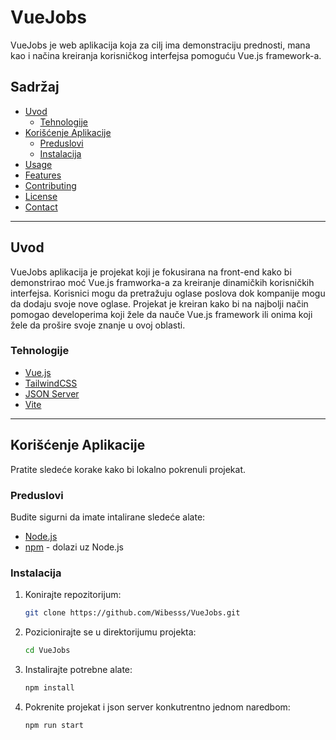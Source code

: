 # VueJobs

VueJobs je web aplikacija koja za cilj ima demonstraciju prednosti, mana kao i načina kreiranja korisničkog interfejsa pomoguću Vue.js framework-a.  

## Sadržaj
- [Uvod](#uvod)
  - [Tehnologije](#tehnologije)
- [Korišćenje Aplikacije](#korišćenje-aplikacije)
  - [Preduslovi](#preduslovi)
  - [Instalacija](#instalacaija)
- [Usage](#usage)
- [Features](#features)
- [Contributing](#contributing)
- [License](#license)
- [Contact](#contact)

---

## Uvod

VueJobs aplikacija je projekat koji je fokusirana na front-end kako bi demonstrirao moć Vue.js framworka-a za kreiranje dinamičkih korisničkih interfejsa. Korisnici mogu da pretražuju oglase poslova dok kompanije mogu da dodaju svoje nove oglase. Projekat je kreiran kako bi na najbolji način pomogao developerima koji žele da nauče Vue.js framework ili onima koji žele da prošire svoje znanje u ovoj oblasti.

### Tehnologije
- [Vue.js](https://vuejs.org/)
- [TailwindCSS](https://tailwindcss.com/)
- [JSON Server](https://github.com/typicode/json-server)
- [Vite](https://vitejs.dev/)

---

## Korišćenje Aplikacije

Pratite sledeće korake kako bi lokalno pokrenuli projekat.

### Preduslovi

Budite sigurni da imate intalirane sledeće alate:
- [Node.js](https://nodejs.org/)
- [npm](https://www.npmjs.com/) - dolazi uz Node.js

### Instalacija

1. Konirajte repozitorijum:
   ```bash
   git clone https://github.com/Wibesss/VueJobs.git

2. Pozicionirajte se u direktorijumu projekta:
   ```bash
   cd VueJobs

3. Instalirajte potrebne alate:
   ```bash
   npm install

3. Pokrenite projekat i json server konkutrentno jednom naredbom:
   ```bash
   npm run start
